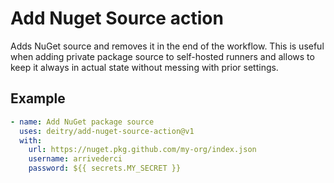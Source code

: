 # Add Nuget Source action

Adds NuGet source and removes it in the end of the workflow. This is useful when adding private package source to self-hosted runners and allows to keep it always in actual state without messing with prior settings.

## Example

```yaml
- name: Add NuGet package source
  uses: deitry/add-nuget-source-action@v1
  with:
    url: https://nuget.pkg.github.com/my-org/index.json
    username: arrivederci
    password: ${{ secrets.MY_SECRET }}
```
